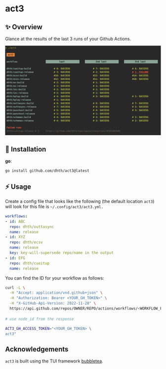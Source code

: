 # act3

✨ Overview
---

Glance at the results of the last 3 runs of your Github Actions.

<p align="center">
  <img src="./act3.png" alt="Usage" />
</p>

💾 Installation
---

**go**:

```sh
go install github.com/dhth/act3@latest
```

⚡️ Usage
---

Create a config file that looks like the following (the default location `act3`)
will look for this file is `~/.config/act3/act3.yml.`

```yaml
workflows:
- id: ABC
  repo: dhth/outtasync
  name: release
- id: XYZ
  repo: dhth/ecsv
  name: release
  key: key-will-supersede repo/name in the output
- id: EFG
  repo: dhth/cueitup
  name: release
```

You can find the ID for your workflow as follows:

```bash
curl -L \
  -H "Accept: application/vnd.github+json" \
  -H "Authorization: Bearer <YOUR_GH_TOKEN>" \
  -H "X-GitHub-Api-Version: 2022-11-28" \
  https://api.github.com/repos/OWNER/REPO/actions/workflows/<WORKFLOW_FILE>

# use node_id from the response
```

```bash
ACT3_GH_ACCESS_TOKEN="<YOUR_GH_TOKEN> \
act3"
```

Acknowledgements
---

`act3` is built using the TUI framework [bubbletea][1].

[1]: https://github.com/charmbracelet/bubbletea
